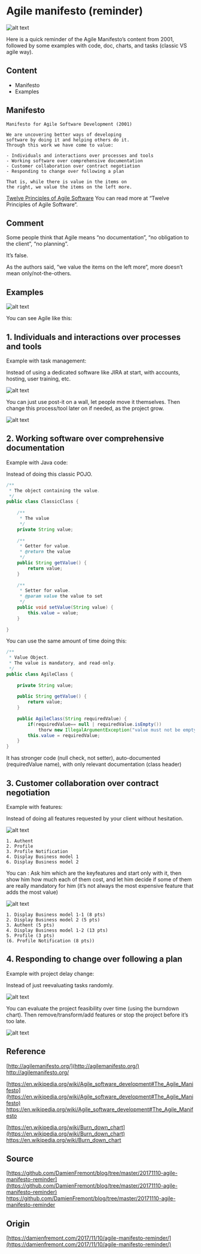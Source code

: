 Agile manifesto (reminder)
======
 
![alt text](screenshots/171110172023609.jpg)
 
Here is a quick reminder of the Agile Manifesto’s content from 2001, followed by some examples with code, doc, charts, and tasks (classic VS agile way).
 

 
## Content
 
* Manifesto
* Examples
 
## Manifesto
 
```
Manifesto for Agile Software Development (2001)

We are uncovering better ways of developing
software by doing it and helping others do it.
Through this work we have come to value:

- Individuals and interactions over processes and tools
- Working software over comprehensive documentation
- Customer collaboration over contract negotiation
- Responding to change over following a plan

That is, while there is value in the items on
the right, we value the items on the left more.
```
[Twelve Principles of Agile Software](http://agilemanifesto.org/principles.html)
You can read more at “Twelve Principles of Agile Software“.
 
## Comment
 
Some people think that Agile means “no documentation”, “no obligation to the client”, “no planning”.
 
It’s false.
 
As the authors said, “we value the items on the left more“, more doesn’t mean only/not-the-others.
 
## Examples
 
![alt text](screenshots/171110172023808.png)
 
You can see Agile like this:
 
## 1. Individuals and interactions over processes and tools
 
Example with task management:
 
Instead of using a dedicated software like JIRA at start, with accounts, hosting, user training, etc.
 
![alt text](screenshots/171110172023901.png)
 

 
You can just use post-it on a wall, let people move it themselves. Then change this process/tool later on if needed, as the project grow.
 
![alt text](screenshots/171110172024009.png)
 

 
## 2. Working software over comprehensive documentation
 
Example with Java code:
 
Instead of doing this classic POJO.
 
```java
/**
 * The object containing the value.
 */
public class ClassicClass {
 
    /**
     * The value
     */
    private String value;
 
    /**
     * Getter for value.
     * @return the value
     */
    public String getValue() {
        return value;
    }
 
    /**
     * Setter for value.
     * @param value the value to set
     */
    public void setValue(String value) {
        this.value = value;
    }
 
}
```
 
You can use the same amount of time doing this:
 
```java
/**
 * Value Object.
 * The value is mandatory, and read-only.
 */
public class AgileClass {
 
    private String value;
 
    public String getValue() {
        return value;
    }
 
    public AgileClass(String requiredValue) {
        if(requiredValue== null | requiredValue.isEmpty())
            thorw new IllegalArgumentException("value must not be empty!");
        this.value = requiredValue;
    }
}
```
 
It has stronger code (null check, not setter), auto-documented (requiredValue name), with only relevant documentation (class header)
 
## 3. Customer collaboration over contract negotiation
 
Example with features:
 
Instead of doing all features requested by your client without hesitation.
 
![alt text](screenshots/171110172024487.png)
 

 
```
1. Authent
2. Profile
3. Profile Notification
4. Display Business model 1
6. Display Business model 2
```
You can : Ask him which are the keyfeatures and start only with it, then show him how much each of them cost, and let him decide if some of them are really mandatory for him (it’s not always the most expensive feature that adds the most value)
 
![alt text](screenshots/171110172024561.png)
 

 
```
1. Display Business model 1-1 (8 pts)
2. Display Business model 2 (5 pts)
3. Authent (5 pts)
4. Display Business model 1-2 (13 pts)
5. Profile (3 pts)
(6. Profile Notification (8 pts))
```
## 4. Responding to change over following a plan
 
Example with project delay change:
 
Instead of just reevaluating tasks randomly.
 
![alt text](screenshots/171110172024648.png)
 

 
You can evaluate the project feasibility over time (using the burndown chart). Then remove/transform/add features or stop the project before it’s too late.
 
![alt text](screenshots/171110172024696.png)
 

 
## Reference
 
[http://agilemanifesto.org/](http://agilemanifesto.org/)
http://agilemanifesto.org/
 
[https://en.wikipedia.org/wiki/Agile_software_development#The_Agile_Manifesto](https://en.wikipedia.org/wiki/Agile_software_development#The_Agile_Manifesto)
https://en.wikipedia.org/wiki/Agile_software_development#The_Agile_Manifesto
 
[https://en.wikipedia.org/wiki/Burn_down_chart](https://en.wikipedia.org/wiki/Burn_down_chart)
https://en.wikipedia.org/wiki/Burn_down_chart
 
## Source
 
[https://github.com/DamienFremont/blog/tree/master/20171110-agile-manifesto-reminder](https://github.com/DamienFremont/blog/tree/master/20171110-agile-manifesto-reminder)
https://github.com/DamienFremont/blog/tree/master/20171110-agile-manifesto-reminder
 
 
## Origin
[https://damienfremont.com/2017/11/10/agile-manifesto-reminder/](https://damienfremont.com/2017/11/10/agile-manifesto-reminder/)
 

